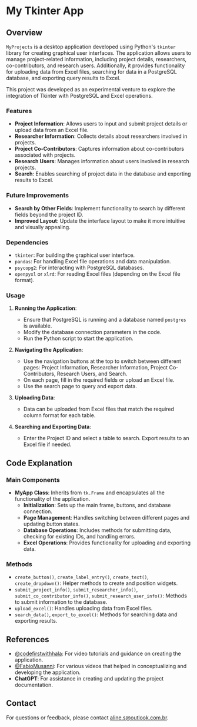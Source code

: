 # My Tkinter App

## Overview

`MyProjects` is a desktop application developed using Python's `tkinter` library for creating graphical user interfaces. The application allows users to manage project-related information, including project details, researchers, co-contributors, and research users. Additionally, it provides functionality for uploading data from Excel files, searching for data in a PostgreSQL database, and exporting query results to Excel.

This project was developed as an experimental venture to explore the integration of Tkinter with PostgreSQL and Excel operations.

### Features

- **Project Information**: Allows users to input and submit project details or upload data from an Excel file.
- **Researcher Information**: Collects details about researchers involved in projects.
- **Project Co-Contributors**: Captures information about co-contributors associated with projects.
- **Research Users**: Manages information about users involved in research projects.
- **Search**: Enables searching of project data in the database and exporting results to Excel.

### Future Improvements

- **Search by Other Fields**: Implement functionality to search by different fields beyond the project ID.
- **Improved Layout**: Update the interface layout to make it more intuitive and visually appealing.

### Dependencies

- `tkinter`: For building the graphical user interface.
- `pandas`: For handling Excel file operations and data manipulation.
- `psycopg2`: For interacting with PostgreSQL databases.
- `openpyxl` or `xlrd`: For reading Excel files (depending on the Excel file format).

### Usage

1. **Running the Application**:
   - Ensure that PostgreSQL is running and a database named `postgres` is available.
   - Modify the database connection parameters in the code.
   - Run the Python script to start the application.

2. **Navigating the Application**:
   - Use the navigation buttons at the top to switch between different pages: Project Information, Researcher Information, Project Co-Contributors, Research Users, and Search.
   - On each page, fill in the required fields or upload an Excel file.
   - Use the search page to query and export data.

3. **Uploading Data**:
   - Data can be uploaded from Excel files that match the required column format for each table.

4. **Searching and Exporting Data**:
   - Enter the Project ID and select a table to search. Export results to an Excel file if needed.

## Code Explanation

### Main Components

- **MyApp Class**: Inherits from `tk.Frame` and encapsulates all the functionality of the application.
  - **Initialization**: Sets up the main frame, buttons, and database connection.
  - **Page Management**: Handles switching between different pages and updating button states.
  - **Database Operations**: Includes methods for submitting data, checking for existing IDs, and handling errors.
  - **Excel Operations**: Provides functionality for uploading and exporting data.

### Methods

- `create_button()`, `create_label_entry()`, `create_text()`, `create_dropdown()`: Helper methods to create and position widgets.
- `submit_project_info()`, `submit_researcher_info()`, `submit_co_contributor_info()`, `submit_research_user_info()`: Methods to submit information to the database.
- `upload_excel()`: Handles uploading data from Excel files.
- `search_data()`, `export_to_excel()`: Methods for searching data and exporting results.

## References

- [@codefirstwithhala](https://www.youtube.com/@codefirstwithhala): For video tutorials and guidance on creating the application.
- [@FabioMusanni](https://www.youtube.com/@FabioMusanni): For various videos that helped in conceptualizing and developing the application.
- **ChatGPT**: For assistance in creating and updating the project documentation.

## Contact

For questions or feedback, please contact [aline.s@outlook.com.br](mailto:aline.s@outlook.com.br).
